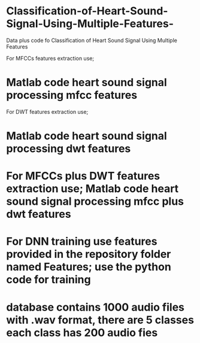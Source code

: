 # Classification-of-Heart-Sound-Signal-Using-Multiple-Features-
Data plus code fo Classification of Heart Sound Signal Using Multiple Features 

For MFCCs features extraction use;

Matlab code heart sound signal processing mfcc features
===========================================================

For DWT features extraction use;

Matlab code heart sound signal processing dwt features
===========================================================

For MFCCs plus DWT features extraction use;
Matlab code heart sound signal processing mfcc plus dwt features
===========================================================

For DNN training use features provided in the repository folder named Features;
use the python code for training
===========================================================

database contains 1000 audio files with .wav format, 
there are 5 classes each class has 200 audio fies
===========================================================
